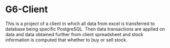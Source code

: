 # G6-Client
This is a project of a client in which all data from excel is transferred to database being specific PostgreSQL. Then data transactions are applied on data and data obtained further from client spreadsheet and stock information is computed that whether to buy or sell stock.
